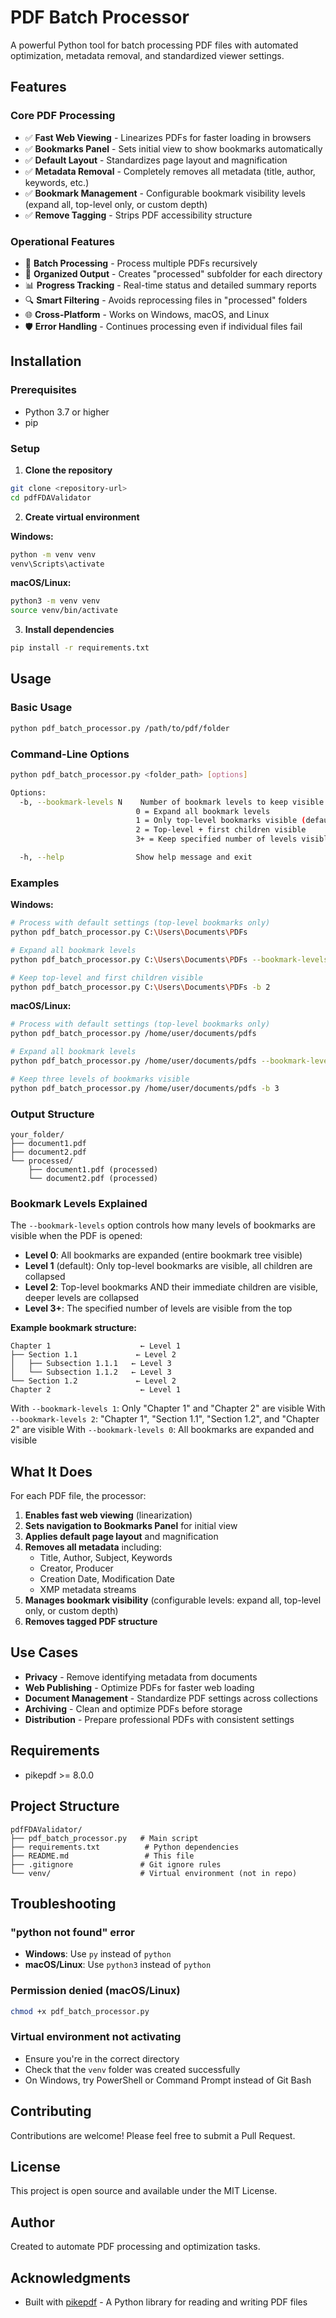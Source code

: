 # PDF Batch Processor

A powerful Python tool for batch processing PDF files with automated optimization, metadata removal, and standardized viewer settings.

## Features

### Core PDF Processing
- ✅ **Fast Web Viewing** - Linearizes PDFs for faster loading in browsers
- ✅ **Bookmarks Panel** - Sets initial view to show bookmarks automatically
- ✅ **Default Layout** - Standardizes page layout and magnification
- ✅ **Metadata Removal** - Completely removes all metadata (title, author, keywords, etc.)
- ✅ **Bookmark Management** - Configurable bookmark visibility levels (expand all, top-level only, or custom depth)
- ✅ **Remove Tagging** - Strips PDF accessibility structure

### Operational Features
- 🔄 **Batch Processing** - Process multiple PDFs recursively
- 📁 **Organized Output** - Creates "processed" subfolder for each directory
- 📊 **Progress Tracking** - Real-time status and detailed summary reports
- 🔍 **Smart Filtering** - Avoids reprocessing files in "processed" folders
- 🌐 **Cross-Platform** - Works on Windows, macOS, and Linux
- 🛡️ **Error Handling** - Continues processing even if individual files fail

## Installation

### Prerequisites
- Python 3.7 or higher
- pip

### Setup

1. **Clone the repository**
```bash
git clone <repository-url>
cd pdfFDAValidator
```

2. **Create virtual environment**

**Windows:**
```bash
python -m venv venv
venv\Scripts\activate
```

**macOS/Linux:**
```bash
python3 -m venv venv
source venv/bin/activate
```

3. **Install dependencies**
```bash
pip install -r requirements.txt
```

## Usage

### Basic Usage
```bash
python pdf_batch_processor.py /path/to/pdf/folder
```

### Command-Line Options

```bash
python pdf_batch_processor.py <folder_path> [options]

Options:
  -b, --bookmark-levels N    Number of bookmark levels to keep visible
                            0 = Expand all bookmark levels
                            1 = Only top-level bookmarks visible (default)
                            2 = Top-level + first children visible
                            3+ = Keep specified number of levels visible

  -h, --help                Show help message and exit
```

### Examples

**Windows:**
```bash
# Process with default settings (top-level bookmarks only)
python pdf_batch_processor.py C:\Users\Documents\PDFs

# Expand all bookmark levels
python pdf_batch_processor.py C:\Users\Documents\PDFs --bookmark-levels 0

# Keep top-level and first children visible
python pdf_batch_processor.py C:\Users\Documents\PDFs -b 2
```

**macOS/Linux:**
```bash
# Process with default settings (top-level bookmarks only)
python pdf_batch_processor.py /home/user/documents/pdfs

# Expand all bookmark levels
python pdf_batch_processor.py /home/user/documents/pdfs --bookmark-levels 0

# Keep three levels of bookmarks visible
python pdf_batch_processor.py /home/user/documents/pdfs -b 3
```

### Output Structure
```
your_folder/
├── document1.pdf
├── document2.pdf
└── processed/
    ├── document1.pdf (processed)
    └── document2.pdf (processed)
```

### Bookmark Levels Explained

The `--bookmark-levels` option controls how many levels of bookmarks are visible when the PDF is opened:

- **Level 0**: All bookmarks are expanded (entire bookmark tree visible)
- **Level 1** (default): Only top-level bookmarks are visible, all children are collapsed
- **Level 2**: Top-level bookmarks AND their immediate children are visible, deeper levels are collapsed
- **Level 3+**: The specified number of levels are visible from the top

**Example bookmark structure:**
```
Chapter 1                    ← Level 1
├── Section 1.1             ← Level 2
│   ├── Subsection 1.1.1   ← Level 3
│   └── Subsection 1.1.2   ← Level 3
└── Section 1.2             ← Level 2
Chapter 2                    ← Level 1
```

With `--bookmark-levels 1`: Only "Chapter 1" and "Chapter 2" are visible
With `--bookmark-levels 2`: "Chapter 1", "Section 1.1", "Section 1.2", and "Chapter 2" are visible
With `--bookmark-levels 0`: All bookmarks are expanded and visible

## What It Does

For each PDF file, the processor:

1. **Enables fast web viewing** (linearization)
2. **Sets navigation to Bookmarks Panel** for initial view
3. **Applies default page layout** and magnification
4. **Removes all metadata** including:
   - Title, Author, Subject, Keywords
   - Creator, Producer
   - Creation Date, Modification Date
   - XMP metadata streams
5. **Manages bookmark visibility** (configurable levels: expand all, top-level only, or custom depth)
6. **Removes tagged PDF structure**

## Use Cases

- **Privacy** - Remove identifying metadata from documents
- **Web Publishing** - Optimize PDFs for faster web loading
- **Document Management** - Standardize PDF settings across collections
- **Archiving** - Clean and optimize PDFs before storage
- **Distribution** - Prepare professional PDFs with consistent settings

## Requirements

- pikepdf >= 8.0.0

## Project Structure

```
pdfFDAValidator/
├── pdf_batch_processor.py   # Main script
├── requirements.txt          # Python dependencies
├── README.md                 # This file
├── .gitignore               # Git ignore rules
└── venv/                    # Virtual environment (not in repo)
```

## Troubleshooting

### "python not found" error
- **Windows**: Use `py` instead of `python`
- **macOS/Linux**: Use `python3` instead of `python`

### Permission denied (macOS/Linux)
```bash
chmod +x pdf_batch_processor.py
```

### Virtual environment not activating
- Ensure you're in the correct directory
- Check that the `venv` folder was created successfully
- On Windows, try PowerShell or Command Prompt instead of Git Bash

## Contributing

Contributions are welcome! Please feel free to submit a Pull Request.

## License

This project is open source and available under the MIT License.

## Author

Created to automate PDF processing and optimization tasks.

## Acknowledgments

- Built with [pikepdf](https://github.com/pikepdf/pikepdf) - A Python library for reading and writing PDF files
